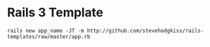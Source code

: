 # Rails 3 Template

    rails new app_name -JT -m http://github.com/stevehodgkiss/rails-templates/raw/master/app.rb

